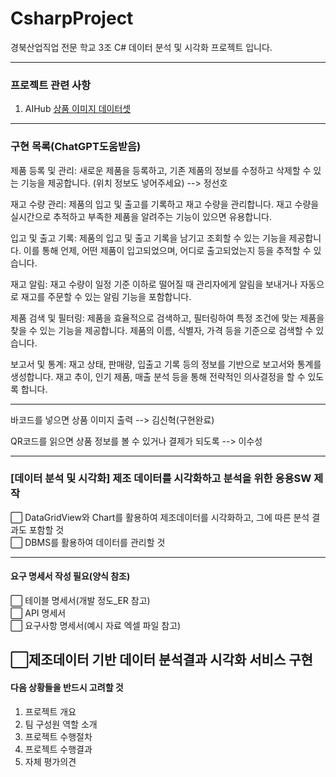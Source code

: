# CsharpProject

경북산업직업 전문 학교 3조 C# 데이터 분석 및 시각화 프로젝트 입니다.

---

### 프로젝트 관련 사항

1. AIHub [상품 이미지 데이터셋](https://aihub.or.kr/aihubdata/data/view.do?currMenu=115&topMenu=100&aihubDataSe=realm&dataSetSn=64)
---

### 구현 목록(ChatGPT도움받음)
제품 등록 및 관리: 새로운 제품을 등록하고, 기존 제품의 정보를 수정하고 삭제할 수 있는 기능을 제공합니다. (위치 정보도 넣어주세요) --> 정선호  

재고 수량 관리: 제품의 입고 및 출고를 기록하고 재고 수량을 관리합니다. 재고 수량을 실시간으로 추적하고 부족한 제품을 알려주는 기능이 있으면 유용합니다.  

입고 및 출고 기록: 제품의 입고 및 출고 기록을 남기고 조회할 수 있는 기능을 제공합니다. 이를 통해 언제, 어떤 제품이 입고되었으며, 어디로 출고되었는지 등을 추적할 수 있습니다.  

재고 알림: 재고 수량이 일정 기준 이하로 떨어질 때 관리자에게 알림을 보내거나 자동으로 재고를 주문할 수 있는 알림 기능을 포함합니다.  

제품 검색 및 필터링: 제품을 효율적으로 검색하고, 필터링하여 특정 조건에 맞는 제품을 찾을 수 있는 기능을 제공합니다. 제품의 이름, 식별자, 가격 등을 기준으로 검색할 수 있습니다.  

보고서 및 통계: 재고 상태, 판매량, 입출고 기록 등의 정보를 기반으로 보고서와 통계를 생성합니다. 재고 추이, 인기 제품, 매출 분석 등을 통해 전략적인 의사결정을 할 수 있도록 합니다.  

-----------------------------------------------------------------

바코드를 넣으면 상품 이미지 출력 --> 김신혁(구현완료)  

QR코드를 읽으면 상품 정보를 볼 수 있거나 결제가 되도록 --> 이수성  

---

### [데이터 분석 및 시각화] 제조 데이터를 시각화하고 분석을 위한 응용SW 제작

⬜️ DataGridView와 Chart를 활용하여 제조데이터를 시각화하고, 그에 따른 분석 결과도 포함할 것  
⬜️ DBMS를 활용하여 데이터를 관리할 것

---

#### 요구 명세서 작성 필요(양식 참조)

⬜️ 테이블 명세서(개발 정도\_ER 참고)  
⬜️ API 명세서  
⬜️ 요구사항 명세서(예시 자료 엑셀 파일 참고)

## ⬜️제조데이터 기반 데이터 분석결과 시각화 서비스 구현

#### 다음 상황들을 반드시 고려할 것

1.  프로젝트 개요
2.  팀 구성원 역할 소개
3.  프로젝트 수행절차
4.  프로젝트 수행결과
5.  자체 평가의견
